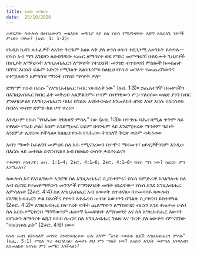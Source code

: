 ```yaml
---
title: አብን መግለጥ
date:  25/10/2020
---
```


`ሐዋርያው ጳውሎስ በዕብራውያን መልእክቱ መግቢያ ላይ ስለ የሱስ የሚያነሳቸው እጅግ አስፈላጊ ነጥቦች ምንድን ናቸው? (ዕብ. 1: 1-2)።`

የአዲስ ኪዳን ጸሐፊዎች ለአንድ ትርጉም አዘል ላቅ ያለ ጽንሰ ሀሳብ ተደጋጋሚ አጽንኦት ይሰጣሉ--የሱስ አብ ማን እንደሆነ ለሰብዓዊው ፍጡር ለማሳየት ወደ ምድር መምጣቱን! በቀደሙት ጊዜያቶች በነቢያት አማካይነት እግዚአብሔርን ለማሳየት የተሄደበት መንገድ ብጥስጣሽ ምስሎች ከመስጠት ባሻገር እርሱን ፍጹም አድርጎ የሚገልጥ አልነበረም። ስለዚህ የየሱስ መገለጥ የመጨረሻውንና የተሟላውን አምላካዊ ማንነት በገሃድ ማሳየት ቻለ።

ደግሞም የሱስ በራሱ “የእግዚአብሔር ክብር ነጸብራቅ ነው” (ዕብ. 1:3)። ኃጢአተኞች በመሆናችን በእግዚአብሔር ክብር ፊት መቅረብ አልቻልንም። ሆኖም ሰብዓዊውን ሥጋ የለበሰው ወልድ ያንን ክብር ያንጸባርቃል። የእግዚአብሔርን ባህሪ በግልጽ እናስተውልና እንመለከት ዘንድ እነሆ እርሱ በክርስቶስ ስብዕና ውስጥ ድምፀ-ከል ሆኖ ቀረበ።

እንዲሁም የሱስ “የባሕሪው ትክክለኛ ምሳሌ” ነው (ዕብ. 1:3)። በጥቅሱ ባሕሪ በሚል ጥቅም ላይ የዋለው የግሪክ ቃል፤ ከሰም እንደሚሠራ ወይም በሳንቲም ላይ እንደሚቀረጽ ማኅተም ዓይነት አንደምታ ሊኖረው ይችላል። ስለዚህ የሱስ የባሕሪው ትክክለኛ ቅርጽ ወይም ዱካ ነው።

አብን ማወቅ ከፈለግን መምህሩ ስለ እሱ የሚናገረውን በጥሞና ማዳመጥ፤ ዐይኖቻችንንም እንዲሁ በእርሱ ላይ መትከል ይኖርብናል። አብ በወልድ ውስጥ ታይቶአልና።

`ጥቅሶቹን ያስተያዩ: ዕብ. 1:1–4; 2ቆሮ. 4:1–6; 2ቆሮ. 4:1–6። የሱስ ማን ነው? ከእርሱ ምን እንማራለን?`

ጳውሎስ እና የአገልግሎት አጋሮቹ ስለ እግዚአብሔር ሲያስተምሩ፤ የሱስ በምድራዊ አገልግሎቱ ስለ አብ ሲናገር የተጠቀማቸውን መንገዶች የማንጸባረቅ መሻት ነበራቸው። የሱስ እንደ እግዚአብሔር አምሳልነቱ (2ቆሮ. 4:4) ስለ እግዚአብሔር አብ ዕውቀት ሰጥቶናል። በተመሳሳይ ጳውሎስ የእግዚአብሔርን ቃል ከአሳችና የተዛባ አቀራረብ ጠብቆ እውነትን በግልጽ ሲያቀርብ ይስተዋላል (2ቆሮ. 4:2)። እግዚአብሔር በፍጥረት ወቅት ጨለማውን ለማስወገድ ብርሃን እንደ ተጠቀመ ሁሉ፤ ስለ እርሱ የሚቀርብ ማንኛውንም ሐሰተኛ አመለካከት ለማስወገድ እና ስለ እግዚአብሔር እውነት የሆነውን ለማሳየት ልጁን የሱስ ሰጠን። ስለ እግዚአብሔር ግልጽ እና ጥርት ያለ ዕውቀት የምናገኘው “በክርስቶስ ፊት” (2ቆሮ. 4:6) ነው።

`የሱስ አብን በትክክለኛ መንገድ እንዳንጸባረቀው ሁሉ እኛም “እንደ ተወደዱ ልጆች እግዚአብሔርን ምሰሉ” (ኤፌ. 5:1) የሚል ጥሪ ቀርቦልናል። ለመሆኑ ይህ ምን ማለት ነው? እርሱን እንዴት መምሰል እንዳለብን አስመልክቶ ከየሱስ ምን መማር እንችላለን?`